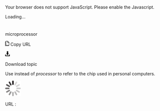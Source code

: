 Your browser does not support JavaScript. Please enable the Javascript.

Loading...

# 

microprocessor

![Copy URL](microprocessor_files/Copy.png)
Copy URL

![Download](microprocessor_files/Download.png)

Download topic

Use instead of *processor* to refer to the chip used in personal computers.

![In progress](microprocessor_files/activity-large.gif)

URL :
